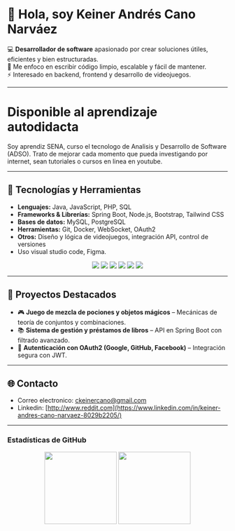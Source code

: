 # 👋 Hola, soy Keiner Andrés Cano Narváez

💻 **Desarrollador de software** apasionado por crear soluciones útiles, eficientes y bien estructuradas.  
🎯 Me enfoco en escribir código limpio, escalable y fácil de mantener.  
⚡ Interesado en backend, frontend y desarrollo de videojuegos.  

---
# Disponible al aprendizaje autodidacta 
Soy aprendiz SENA, curso el tecnologo de Analisis y Desarrollo de Software (ADSO).
Trato de mejorar cada momento que pueda investigando por internet, sean tutoriales o 
cursos en linea en youtube.

---

## 🚀 Tecnologías y Herramientas
- **Lenguajes:** Java, JavaScript, PHP, SQL
- **Frameworks & Librerías:** Spring Boot, Node.js, Bootstrap, Tailwind CSS
- **Bases de datos:** MySQL, PostgreSQL
- **Herramientas:** Git, Docker, WebSocket, OAuth2
- **Otros:** Diseño y lógica de videojuegos, integración API, control de versiones
- Uso visual studio code, Figma.
<p align="center">
  <img src="https://img.shields.io/badge/HTML5-E34F26?style=for-the-badge&logo=html5&logoColor=white" />
  <img src="https://img.shields.io/badge/CSS3-1572B6?style=for-the-badge&logo=css3&logoColor=white" />
  <img src="https://img.shields.io/badge/JavaScript-F7DF1E?style=for-the-badge&logo=javascript&logoColor=black" />
  <img src="https://img.shields.io/badge/MySQL-005C84?style=for-the-badge&logo=mysql&logoColor=white" />
  <img src="https://img.shields.io/badge/Java-007396?style=for-the-badge&logo=java&logoColor=white" />
  <img src="https://img.shields.io/badge/PHP-777BB4?style=for-the-badge&logo=php&logoColor=white" />
</p>

---

## 📌 Proyectos Destacados
- 🎮 **Juego de mezcla de pociones y objetos mágicos** – Mecánicas de teoría de conjuntos y combinaciones.
- 📚 **Sistema de gestión y préstamos de libros** – API en Spring Boot con filtrado avanzado.
- 🔐 **Autenticación con OAuth2 (Google, GitHub, Facebook)** – Integración segura con JWT.
  
---
## 🌐 Contacto
- Correo electronico: ckeinercano@gmail.com
- Linkedin: [http://www.reddit.com](https://www.linkedin.com/in/keiner-andres-cano-narvaez-8029b2205/)
  
---
### Estadísticas de GitHub
<p align="center">
  <img src="https://github-readme-stats.vercel.app/api?username=Keinernarvaez&show_icons=true&theme=radical" height="165" />
  <img src="https://github-readme-stats.vercel.app/api/top-langs/?username=keinernarvaez&layout=compact&theme=radical" height="165" />
</p>

